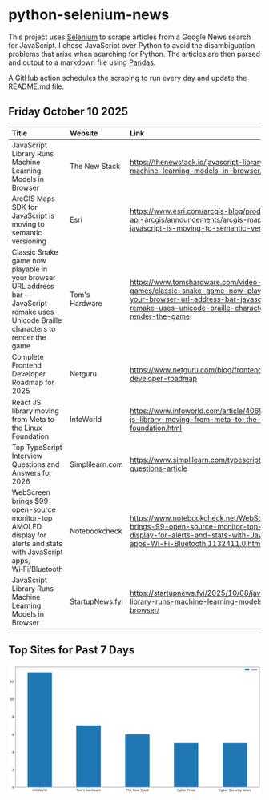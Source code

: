 # python-selenium-news

This project uses [Selenium](https://www.seleniumhq.org/) to scrape articles from a Google News search for JavaScript.
I chose JavaScript over Python to avoid the disambiguation problems that arise when searching for Python.
The articles are then parsed and output to a markdown file using [Pandas](https://pandas.pydata.org/).

A GitHub action schedules the scraping to run every day and update the README.md file.

## Friday October 10 2025


| Title                                                                                                                                  | Website         | Link                                                                                                                                                                          |
|:---------------------------------------------------------------------------------------------------------------------------------------|:----------------|:------------------------------------------------------------------------------------------------------------------------------------------------------------------------------|
| JavaScript Library Runs Machine Learning Models in Browser                                                                             | The New Stack   | https://thenewstack.io/javascript-library-runs-machine-learning-models-in-browser/                                                                                            |
| ArcGIS Maps SDK for JavaScript is moving to semantic versioning                                                                        | Esri            | https://www.esri.com/arcgis-blog/products/js-api-arcgis/announcements/arcgis-maps-sdk-for-javascript-is-moving-to-semantic-versioning                                         |
| Classic Snake game now playable in your browser URL address bar — JavaScript remake uses Unicode Braille characters to render the game | Tom's Hardware  | https://www.tomshardware.com/video-games/classic-snake-game-now-playable-in-your-browser-url-address-bar-javascript-remake-uses-unicode-braille-characters-to-render-the-game |
| Complete Frontend Developer Roadmap for 2025                                                                                           | Netguru         | https://www.netguru.com/blog/frontend-developer-roadmap                                                                                                                       |
| React JS library moving from Meta to the Linux Foundation                                                                              | InfoWorld       | https://www.infoworld.com/article/4069651/react-js-library-moving-from-meta-to-the-linux-foundation.html                                                                      |
| Top TypeScript Interview Questions and Answers for 2026                                                                                | Simplilearn.com | https://www.simplilearn.com/typescript-interview-questions-article                                                                                                            |
| WebScreen brings $99 open-source monitor-top AMOLED display for alerts and stats with JavaScript apps, Wi‑Fi/Bluetooth                 | Notebookcheck   | https://www.notebookcheck.net/WebScreen-brings-99-open-source-monitor-top-AMOLED-display-for-alerts-and-stats-with-JavaScript-apps-Wi-Fi-Bluetooth.1132411.0.html             |
| JavaScript Library Runs Machine Learning Models in Browser                                                                             | StartupNews.fyi | https://startupnews.fyi/2025/10/08/javascript-library-runs-machine-learning-models-in-browser/                                                                                |
## Top Sites for Past 7 Days

![Graph of Top Sites](https://raw.githubusercontent.com/dan-mba/python-selenium-news/main/last-week.png)
